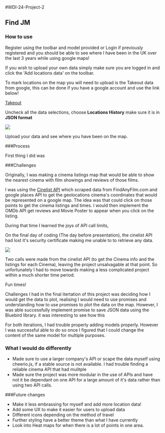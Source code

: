#WDI-24-Project-2

## Find JM

### How to use

Register using the toolbar and model provided or Login if previously registered and you should be able to see where I have been in the UK over the last 3 years while using google maps!

If you wish to upload your own data simply make sure you are logged in and click the 'Add locations data' on the toolbar. 

To mark locations on the map you will need to upload is the Takeout data from google, this can be done if you have a google account and use the link below!

[Takeout](https://takeout.google.com/settings/takeout)

Uncheck all the data selections, choose **Locations History** make sure it is in **JSON format**

![](https://lh3.googleusercontent.com/Sw0iMmF7HRKH2DtchL7Tu4zLOp_SRjxBR50jEOa0YxeENC-bkw7hHInLU9L5r2a8xpMXPFv2uP5qxt6-F9A_SwmJU9wP0EYVT12cG78vDHwlZtnqbQ96TV4WV-6j7MPXt603U6XkH7IB6K-eWdz5v_q4LLqygk5mpMHt2E4e40a9nvIoICYJ4pCvWV9gF7fjOjs_PH7gyfEWQMoImZTEFSa7Sxm-rbNkKFa_oqdm_J-1lUofJvts4V30LpONX9q4euh6QGwf3Fe_-mj6pyVk3Slf087JFWv91SvW_z7XWukMJOdk9RF5-1BCiKN0rU93tkusAO1bTQAE4hSNCJPjIUv7YYqBz5JTynh-hTfxq88mqQWvez2HFHoTIQ7kmCKMeI_A_X-KX5QX_K4F0kMa48YLNzCEbF-2ujt8SCvVmisfh6B8MVa7sjylvFW90W_ZlMVprQzMXsEaSwev3XPWLMI3b8wIGpNJEl4QKeKyXJXFg-0hSWjdMKQrLenDu75R6wBjl9JR0plEZVFf8prpnBtcWjAPhkqVcSAkm9-LMBXT3hNTlVkpNo0hmyNE2CbKvGLkCDbx=w1440-h736)

Upload your data and see where you have been on the map.

###Process

First thing I did was  

###Challenges 

Originally, I was making a cinema listings map that would be able to show the nearest cinema with film showings and reviews of those films. 

I was using the [Cinelist API](`http://www.cinelist.co.uk/`) which scraped data from FindAnyFilm.com and google places API to get the geolocations cinema's coordinates that would be represented on a google map. The idea was that could click on those points to get the cinema listings and times. I would then implement the OMDb API get reviews and Movie Poster to appear when you click on the listing.

During that time I learned the joys of API call limits, 

On the final day of coding (The day before presentation), the cinelist API had lost it's security certificate making me unable to to retrieve any data.

![](https://media.giphy.com/media/ijFI5bqztBw9a/giphy.gif)

Two calls were made from the cinelist API (to get the Cinema info and the listings for each Cinema), leaving the project unsalvagable at that point. So unfortunately I had to move towards making a less complicated project within a much shorter time period.

Fun times!

Challenges I had in the final itertation of this project was deciding how I would get the data to plot, realising I would need to use promises and understanding how to use promises to plot the data on the map. However, I was able successfully implement promise to save JSON data using the Bluebird library. it was interesting to see how this  

For both iterations, I had trouble properly adding models properly. However I was successful able to do so once I figured that I could change the content of the same model for multiple purposes.

### What I would do differently
* Made sure to use a larger company's API or scape the data myself using cheerio.js, if a stable source is not available. I had trouble finding a reliable cinema API that had mulitple    
* Made sure the project was more modular in the use of APIs and have not it be dependant on one API for a large amount of it's data rather than using two API calls.  

###Future changes 

* Make it less embrassing for myself and add more location data!
* Add some UX to make it easier for users to upload data
* Different icons depending on the method of travel 
* Further styling have a better theme than what I have currently 
* Look into Heat maps for when there is a lot of points in one area. 

